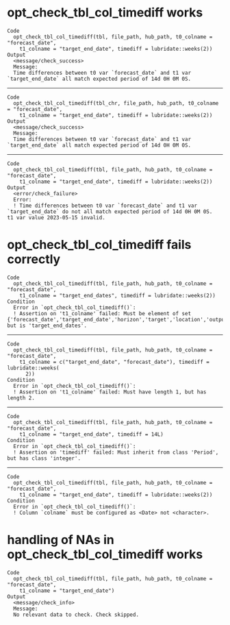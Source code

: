 # opt_check_tbl_col_timediff works

    Code
      opt_check_tbl_col_timediff(tbl, file_path, hub_path, t0_colname = "forecast_date",
        t1_colname = "target_end_date", timediff = lubridate::weeks(2))
    Output
      <message/check_success>
      Message:
      Time differences between t0 var `forecast_date` and t1 var `target_end_date` all match expected period of 14d 0H 0M 0S.

---

    Code
      opt_check_tbl_col_timediff(tbl_chr, file_path, hub_path, t0_colname = "forecast_date",
        t1_colname = "target_end_date", timediff = lubridate::weeks(2))
    Output
      <message/check_success>
      Message:
      Time differences between t0 var `forecast_date` and t1 var `target_end_date` all match expected period of 14d 0H 0M 0S.

---

    Code
      opt_check_tbl_col_timediff(tbl, file_path, hub_path, t0_colname = "forecast_date",
        t1_colname = "target_end_date", timediff = lubridate::weeks(2))
    Output
      <error/check_failure>
      Error:
      ! Time differences between t0 var `forecast_date` and t1 var `target_end_date` do not all match expected period of 14d 0H 0M 0S.  t1 var value 2023-05-15 invalid.

# opt_check_tbl_col_timediff fails correctly

    Code
      opt_check_tbl_col_timediff(tbl, file_path, hub_path, t0_colname = "forecast_date",
        t1_colname = "target_end_dates", timediff = lubridate::weeks(2))
    Condition
      Error in `opt_check_tbl_col_timediff()`:
      ! Assertion on 't1_colname' failed: Must be element of set {'forecast_date','target_end_date','horizon','target','location','output_type','output_type_id','value'}, but is 'target_end_dates'.

---

    Code
      opt_check_tbl_col_timediff(tbl, file_path, hub_path, t0_colname = "forecast_date",
        t1_colname = c("target_end_date", "forecast_date"), timediff = lubridate::weeks(
          2))
    Condition
      Error in `opt_check_tbl_col_timediff()`:
      ! Assertion on 't1_colname' failed: Must have length 1, but has length 2.

---

    Code
      opt_check_tbl_col_timediff(tbl, file_path, hub_path, t0_colname = "forecast_date",
        t1_colname = "target_end_date", timediff = 14L)
    Condition
      Error in `opt_check_tbl_col_timediff()`:
      ! Assertion on 'timediff' failed: Must inherit from class 'Period', but has class 'integer'.

---

    Code
      opt_check_tbl_col_timediff(tbl, file_path, hub_path, t0_colname = "forecast_date",
        t1_colname = "target_end_date", timediff = lubridate::weeks(2))
    Condition
      Error in `opt_check_tbl_col_timediff()`:
      ! Column `colname` must be configured as <Date> not <character>.

# handling of NAs in opt_check_tbl_col_timediff works

    Code
      opt_check_tbl_col_timediff(tbl, file_path, hub_path, t0_colname = "forecast_date",
        t1_colname = "target_end_date")
    Output
      <message/check_info>
      Message:
      No relevant data to check. Check skipped.

